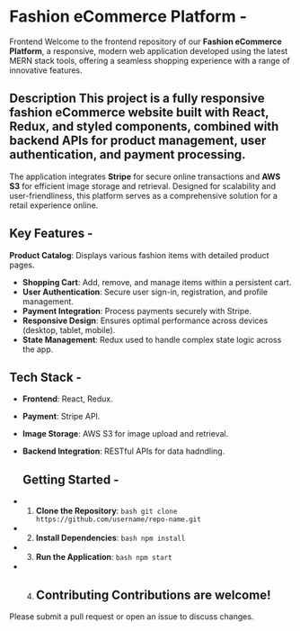 # Fashion eCommerce Platform - 
Frontend Welcome to the frontend repository of our 
**Fashion eCommerce Platform**, a responsive, modern web application developed using the latest MERN stack tools, offering a seamless shopping experience with a range of innovative features.

## Description This project is a fully responsive fashion eCommerce website built with React, Redux, and styled components, combined with backend APIs for product management, user authentication, and payment processing. 
The application integrates 
**Stripe** for secure online transactions and 
**AWS S3** for efficient image storage and retrieval. 
Designed for scalability and user-friendliness, this platform serves as a comprehensive solution for a retail experience online.

## Key Features - 
**Product Catalog**: Displays various fashion items with detailed product pages.
- **Shopping Cart**: Add, remove, and manage items within a persistent cart.
- **User Authentication**: Secure user sign-in, registration, and profile management.
- **Payment Integration**: Process payments securely with Stripe.
- **Responsive Design**: Ensures optimal performance across devices (desktop, tablet, mobile).
- **State Management**: Redux used to handle complex state logic across the app.

## Tech Stack -
- **Frontend**: React, Redux.
- **Payment**: Stripe API.
- **Image Storage**: AWS S3 for image upload and retrieval. 
- **Backend Integration**: RESTful APIs for data hadndling.
  
  ## Getting Started -
- 1. **Clone the Repository**: ```bash git clone https://github.com/username/repo-name.git ```
- 2. **Install Dependencies**: ```bash npm install ```
- 3. **Run the Application**: ```bash npm start ```
- 4. ## Contributing Contributions are welcome!
Please submit a pull request or open an issue to discuss changes. 
